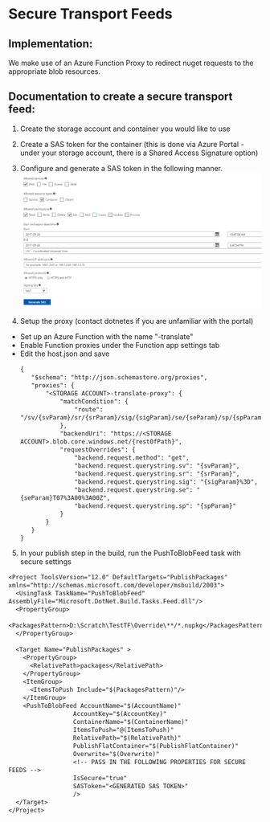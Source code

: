 # Secure Transport Feeds

## Implementation:
We make use of an Azure Function Proxy to redirect nuget requests to the appropriate blob resources.

## Documentation to create a secure transport feed:
1. Create the storage account and container you would like to use

2. Create a SAS token for the container (this is done via Azure Portal - under your storage account, there is a Shared Access Signature option)

3. Configure and generate a SAS token in the following manner.
![](./SAS.PNG?raw=true)

4. Setup the proxy (contact dotnetes if you are unfamiliar with the portal)
  
  - Set up an Azure Function with the name "<STORAGE ACCOUNT>-translate"
  - Enable Function proxies under the Function app settings tab
  - Edit the host.json and save
     ```
     {
        "$schema": "http://json.schemastore.org/proxies",
        "proxies": {
            "<STORAGE ACCOUNT>-translate-proxy": {
                "matchCondition": {
                    "route": "/sv/{svParam}/sr/{srParam}/sig/{sigParam}/se/{seParam}/sp/{spParam}/{*restOfPath}"
                },
                "backendUri": "https://<STORAGE ACCOUNT>.blob.core.windows.net/{restOfPath}",
                "requestOverrides": {
                    "backend.request.method": "get",
                    "backend.request.querystring.sv": "{svParam}",
                    "backend.request.querystring.sr": "{srParam}",
                    "backend.request.querystring.sig": "{sigParam}%3D",
                    "backend.request.querystring.se": "{seParam}T07%3A00%3A00Z",
                    "backend.request.querystring.sp": "{spParam}"
                }
            }
        }
    }
     ```
5. In your publish step in the build, run the PushToBlobFeed task with secure settings
```
<Project ToolsVersion="12.0" DefaultTargets="PublishPackages" xmlns="http://schemas.microsoft.com/developer/msbuild/2003">
  <UsingTask TaskName="PushToBlobFeed" AssemblyFile="Microsoft.DotNet.Build.Tasks.Feed.dll"/>
  <PropertyGroup>
    <PackagesPattern>D:\Scratch\TestTF\Override\**/*.nupkg</PackagesPattern>
  </PropertyGroup>
    
  <Target Name="PublishPackages" >
    <PropertyGroup>
      <RelativePath>packages</RelativePath>
    </PropertyGroup>
    <ItemGroup>
      <ItemsToPush Include="$(PackagesPattern)"/>
    </ItemGroup>
    <PushToBlobFeed AccountName="$(AccountName)"
                  AccountKey="$(AccountKey)"
                  ContainerName="$(ContainerName)"
                  ItemsToPush="@(ItemsToPush)"
                  RelativePath="$(RelativePath)"
                  PublishFlatContainer="$(PublishFlatContainer)"
                  Overwrite="$(Overwrite)" 
                  <!-- PASS IN THE FOLLOWING PROPERTIES FOR SECURE FEEDS -->
                  IsSecure="true" 
                  SASToken="<GENERATED SAS TOKEN>" 
                  />
  </Target>
</Project>
```